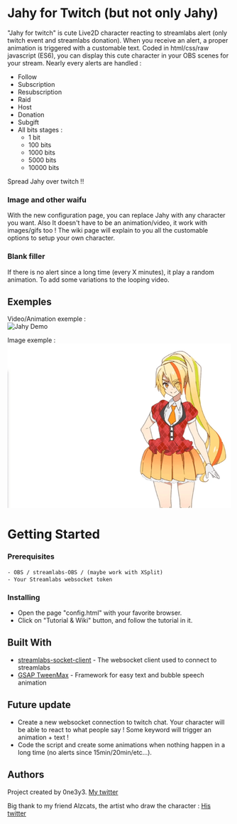 # Jahy for Twitch (but not only Jahy)

"Jahy for twitch" is cute Live2D character reacting to streamlabs alert (only twitch event and streamlabs donation). When you receive an alert, a proper animation is triggered with a customable text.
Coded in html/css/raw javascript (ES6), you can display this cute character in your OBS scenes for your stream.
Nearly every alerts are handled :
- Follow
- Subscription
- Resubscription
- Raid
- Host
- Donation
- Subgift
- All bits stages :
  * 1 bit
  * 100 bits
  * 1000 bits
  * 5000 bits
  * 10000 bits

Spread Jahy over twitch !!

### Image and other waifu

With the new configuration page, you can replace Jahy with any character you want. Also It doesn't have to be an animation/video, it work with images/gifs too !
The wiki page will explain to you all the customable options to setup your own character.

### Blank filler

If there is no alert since a long time (every X minutes), it play a random animation. To add some variations to the looping video.

## Exemples

Video/Animation exemple :  
![Jahy Demo](demo/jahy-demo.gif)

Image exemple :  
![Saki Demo](demo/saki-demo.gif)

# Getting Started

### Prerequisites

```
- OBS / streamlabs-OBS / (maybe work with XSplit)
- Your Streamlabs websocket token
```

### Installing

* Open the page "config.html" with your favorite browser.
* Click on "Tutorial & Wiki" button, and follow the tutorial in it.

## Built With

* [streamlabs-socket-client](https://github.com/tehkhop/streamlabs-socket-client) - The websocket client used to connect to streamlabs
* [GSAP TweenMax](https://greensock.com/gsap) - Framework for easy text and bubble speech animation

## Future update

* Create a new websocket connection to twitch chat. Your character will be able to react to what people say ! Some keyword will trigger an animation + text !
* Code the script and create some animations when nothing happen in a long time (no alerts since 15min/20min/etc...).

## Authors

Project created by 0ne3y3.
[My twitter](https://twitter.com/OneEYE_Lucas)

Big thank to my friend Alzcats, the artist who draw the character :
[His twitter](https://twitter.com/alzcats)
